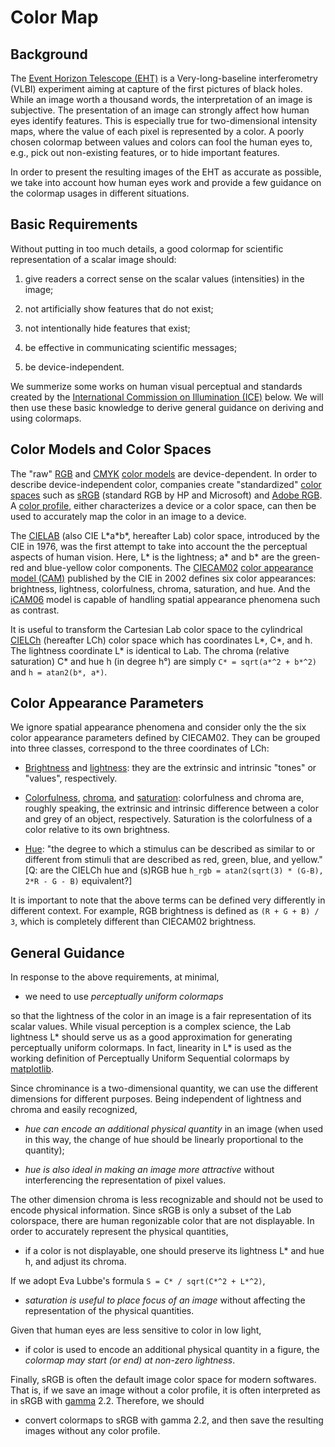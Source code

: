 # Color Map

## Background

The [Event Horizon Telescope (EHT)](https://eventhorizontelescope.org/)
is a Very-long-baseline interferometry (VLBI) experiment aiming at
capture of the first pictures of black holes.  While an image worth a
thousand words, the interpretation of an image is subjective.  The
presentation of an image can strongly affect how human eyes identify
features.  This is especially true for two-dimensional intensity maps,
where the value of each pixel is represented by a color.  A poorly
chosen colormap between values and colors can fool the human eyes to,
e.g., pick out non-existing features, or to hide important features.

In order to present the resulting images of the EHT as accurate as
possible, we take into account how human eyes work and provide a few
guidance on the colormap usages in different situations.

## Basic Requirements

Without putting in too much details, a good colormap for scientific
representation of a scalar image should:

1. give readers a correct sense on the scalar values (intensities) in
   the image;

2. not artificially show features that do not exist;

3. not intentionally hide features that exist;

4. be effective in communicating scientific messages;

5. be device-independent.

We summerize some works on human visual perceptual and standards
created by the [International Commission on Illumination
(ICE)](https://en.wikipedia.org/wiki/International_Commission_on_Illumination)
below.  We will then use these basic knowledge to derive general
guidance on deriving and using colormaps.

## Color Models and Color Spaces

The "raw" [RGB](https://en.wikipedia.org/wiki/RGB_color_model) and
[CMYK](https://en.wikipedia.org/wiki/CMYK_color_model) [color
models](https://en.wikipedia.org/wiki/Color_model) are
device-dependent.  In order to describe device-independent color,
companies create "standardized" [color
spaces](https://en.wikipedia.org/wiki/Color_space) such as
[sRGB](https://en.wikipedia.org/wiki/SRGB) (standard RGB by HP and Microsoft)
and [Adobe RGB](https://en.wikipedia.org/wiki/Adobe_RGB_color_space).
A [color profile](https://en.wikipedia.org/wiki/ICC_profile), either
characterizes a device or a color space, can then be used to
accurately map the color in an image to a device.

The [CIELAB](https://en.wikipedia.org/wiki/CIELAB_color_space) (also
CIE L\*a\*b\*, hereafter Lab) color space, introduced by the CIE in
1976, was the first attempt to take into account the the perceptual
aspects of human vision.  Here, L\* is the lightness; a\* and b\* are
the green-red and blue-yellow color components.  The
[CIECAM02](https://en.wikipedia.org/wiki/CIECAM02) [color appearance
model (CAM)](https://en.wikipedia.org/wiki/Color_appearance_model)
published by the CIE in 2002 defines six color appearances:
brightness, lightness, colorfulness, chroma, saturation, and hue.  And
the
[iCAM06](https://en.wikipedia.org/wiki/Color_appearance_model#iCAM06)
model is capable of handling spatial appearance phenomena such as
contrast.

It is useful to transform the Cartesian Lab color space to the cylindrical
[CIELCh](https://en.wikipedia.org/wiki/CIELAB_color_space#Cylindrical_representation:_CIELCh_or_CIEHLC)
(hereafter LCh) color space which has coordinates L\*, C\*, and h.
The lightness coordinate L\* is identical to Lab.  The chroma
(relative saturation) C\* and hue h (in degree h°) are simply `C* =
sqrt(a*^2 + b*^2)` and `h = atan2(b*, a*)`.

## Color Appearance Parameters

We ignore spatial appearance phenomena and consider only the the six
color appearance parameters defined by CIECAM02.  They can be grouped
into three classes, correspond to the three coordinates of LCh:

- [Brightness](https://en.wikipedia.org/wiki/Brightness) and
  [lightness](https://en.wikipedia.org/wiki/Lightness): they are the
  extrinsic and intrinsic "tones" or "values", respectively.

- [Colorfulness](https://en.wikipedia.org/wiki/Colorfulness),
  [chroma](https://en.wikipedia.org/wiki/Colorfulness#Chroma_in_CIE_1976_L*a*b*_and_L*u*v*_color_spaces),
  and [saturation](https://en.wikipedia.org/wiki/Colorfulness#Saturation):
  colorfulness and chroma are, roughly speaking, the extrinsic and
  intrinsic difference between a color and grey of an object,
  respectively.  Saturation is the colorfulness of a color relative to
  its own brightness.

- [Hue](https://en.wikipedia.org/wiki/Hue): "the degree to which a
  stimulus can be described as similar to or different from stimuli
  that are described as red, green, blue, and yellow."  [Q: are the
  CIELCh hue and (s)RGB hue `h_rgb = atan2(sqrt(3) * (G-B), 2*R - G -
  B)` equivalent?]

It is important to note that the above terms can be defined very
differently in different context.  For example, RGB brightness is
defined as `(R + G + B) / 3`, which is completely different than
CIECAM02 brightness.

## General Guidance

In response to the above requirements, at minimal,

- we need to use *perceptually uniform colormaps*

so that the lightness of the color in an image is a fair
representation of its scalar values.  While visual perception is a
complex science, the Lab lightness L\* should serve us as a good
approximation for generating perceptually uniform colormaps.  In fact,
linearity in L\* is used as the working definition of Perceptually
Uniform Sequential colormaps by
[matplotlib](https://matplotlib.org/users/colormaps.html).

Since chrominance is a two-dimensional quantity, we can use the
different dimensions for different purposes.  Being independent of
lightness and chroma and easily recognized,

- *hue can encode an additional physical quantity* in an image (when
  used in this way, the change of hue should be linearly proportional
  to the quantity);

- *hue is also ideal in making an image more attractive* without
  interferencing the representation of pixel values.

The other dimension chroma is less recognizable and should not be used
to encode physical information.  Since sRGB is only a subset of the
Lab colorspace, there are human regonizable color that are not
displayable.  In order to accurately represent the physical
quantities,

- if a color is not displayable, one should preserve its lightness L\*
  and hue h, and adjust its chroma.

If we adopt Eva Lubbe's formula `S = C* / sqrt(C*^2 + L*^2)`,

- *saturation is useful to place focus of an image* without affecting
  the representation of the physical quantities.

Given that human eyes are less sensitive to color in low light,

- if color is used to encode an additional physical quantity in a
  figure, the *colormap may start (or end) at non-zero lightness*.

Finally, sRGB is often the default image color space for modern
softwares.  That is, if we save an image without a color profile, it
is often interpreted as in sRGB with [gamma](https://en.wikipedia.org/wiki/Gamma_correction) 2.2.
Therefore, we should

- convert colormaps to sRGB with gamma 2.2, and then save the
  resulting images without any color profile.
